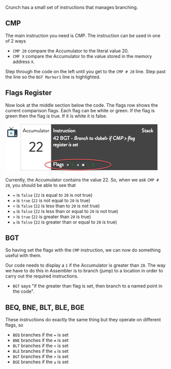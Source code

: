 Crunch has a small set of instructions that manages branching.

## CMP
The main instruction you need is CMP. The instruction can be used in one of 2 ways

- `CMP 20` compare the Accumulator to the literal value 20.
- `CMP X` compare the Accumulator to the value stored in the memory address `X`.

Step through the code on the left until you get to the `CMP # 20` line. Step past the line so the `BGT Marker1` line is highlighted.

## Flags Register
Now look at the middle section below the code. The flags row shows the current comparison flags. Each flag can be white or green. If the flag is green then the flag is true. If it is white it is false.

![](.guides/img/crunch-flags.png)

Currently, the Accumulator contains the value 22. So, when we ask `CMP # 20`, you should be able to see that

- `=` is `false` (`22` is equal to `20` is not true)
- `≠` is `true` (`22` is not equal to `20` is true)
- `<` is `false` (`22` is less than to `20` is not true)
- `≤` is `false` (`22` is less than  or equal to `20` is not true)
- `>` is `true` (`22` is greater than `20` is true)
- `≥` is `false` (`22` is greater than or equal to `20` is true)

## BGT
So having set the flags with the `CMP` instruction, we can now do something useful with them.

Our code needs to display a `1` if the Accumulator is greater than `20`. The way we have to do this in Assembler is to branch (jump) to a location in order to carry out the required instructions.

- `BGT` says "if the greater than flag is set, then branch to a named point in the code".

## BEQ, BNE, BLT, BLE, BGE
These instructions do exactly the same thing but they operate on different flags, so

- `BEQ` branches if the `=` is set
- `BNE` branches if the `≠` is set
- `BLT` branches if the `<` is set
- `BLE` branches if the `≤` is set
- `BGT` branches if the `>` is set
- `BGE` branches if the `≥` is set









